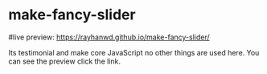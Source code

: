 # make-fancy-slider

#live preview:  https://rayhanwd.github.io/make-fancy-slider/

Its testimonial and make core JavaScript no other things are used here. You can see the preview click the link.

